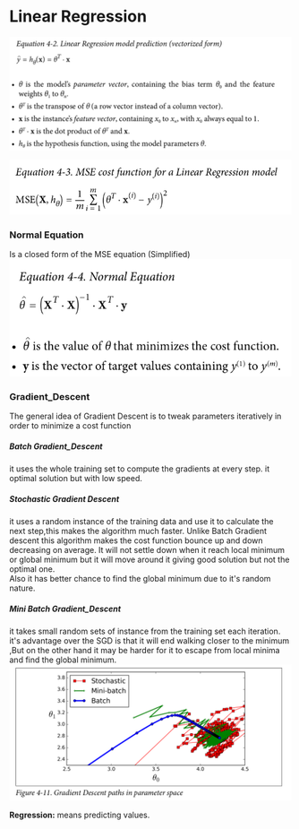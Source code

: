 # Linear Regression  
![Linear_Regression_model_prediction_equation](/Chapter_4/Images/Linear_Regression_model_prediction.png)

![MSE_for_cost_function](/Chapter_4/Images/MSE_Equation.png)

### Normal Equation
Is a closed form of the MSE equation (Simplified)  
![MSE_for_cost_function](/Chapter_4/Images/Normal_Equation.png)

### Gradient_Descent
The general idea of Gradient Descent is to
tweak parameters iteratively in order to minimize a cost function
##### Batch Gradient_Descent
it uses the whole training set to compute the gradients at every step.
it optimal solution but with low speed.
##### Stochastic Gradient Descent
it uses a random instance of the training data and use it to calculate the next step,this makes the algorithm much faster.
Unlike Batch Gradient descent this algorithm makes the cost function bounce up and down decreasing on average. It will not settle down when it reach local minimum or global minimum but it will move around it giving good solution but not the optimal one.  
Also it has better chance to find the global minimum due to it's random nature.
##### Mini Batch Gradient_Descent
it takes small random sets of instance from the training set each iteration. it's advantage over the SGD is that it will end walking closer to the minimum ,But on the other hand it may be harder for it to escape from local minima and find the global minimum.
![BGD & SGD & MBSGD](/Chapter_4/Images/BGD&SGD&MBSGD.png)       

**Regression:** means predicting values.
